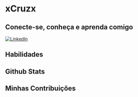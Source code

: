 # xCruzx

## Conecte-se, conheça e aprenda comigo

[![LinkedIn](https://img.shields.io/badge/LinkedIn-0077B5?style=for-the-badge&logo=linkedin&logoColor=white)](https://www.linkedin.com/in/SEUUSERNAME/)


## Habilidades

## Github Stats

## Minhas Contribuições